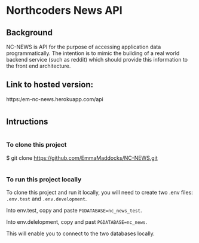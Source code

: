 # Northcoders News API

## Background

NC-NEWS is API for the purpose of accessing application data programmatically. The intention is to mimic the building of a real world backend service (such as reddit) which should provide this information to the front end architecture.

## Link to hosted version:

https:/em-nc-news.herokuapp.com/api

#

## Intructions
#

### To clone this project

$ git clone https://github.com/EmmaMaddocks/NC-NEWS.git
#

### To run this project locally

To clone this project and run it locally, you will need to create two .env files: `.env.test` and `.env.development`.

Into env.test, copy and paste `PGDATABASE=nc_news_test`.

Into env.delelopment, copy and past `PGDATABASE=nc_news`.

This will enable you to connect to the two databases locally.
